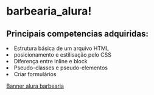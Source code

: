# barbearia_alura!


<h2> Principais competencias adquiridas: </h2>

<li> Estrutura básica de um arquivo HTML 
<li> posicionamento e estilisação pelo CSS 
<li> Diferença entre inline e block
<li> Pseudo-classes e pseudo-elementos
<li> Criar formulários

[Banner alura barbearia](https://user-images.githubusercontent.com/120425762/208085841-9f933e29-8941-40ca-bbd5-60dcbece7dad.png)

